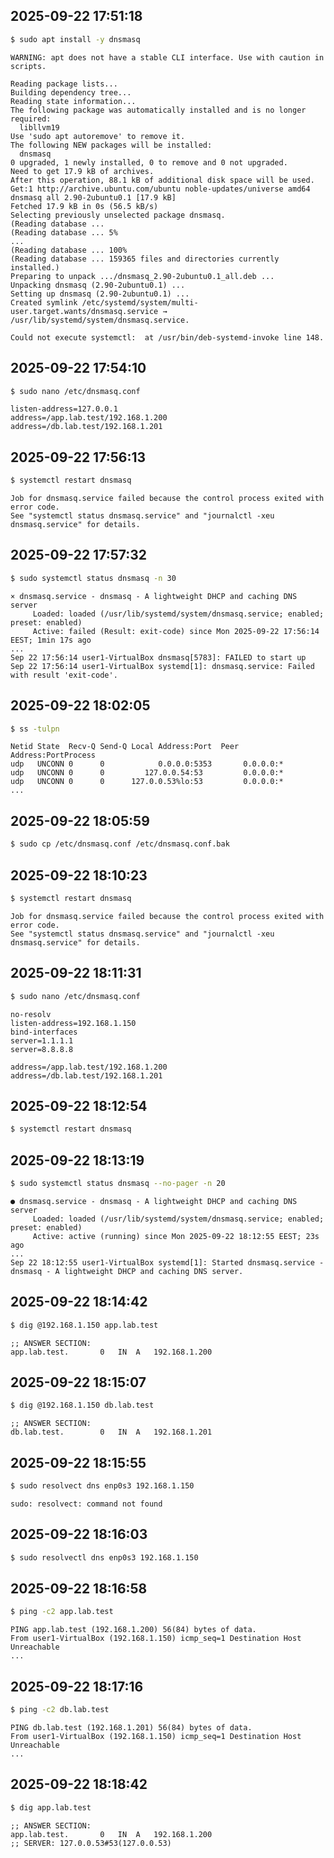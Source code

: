 ## 2025-09-22 17:51:18
```bash
$ sudo apt install -y dnsmasq
````

```
WARNING: apt does not have a stable CLI interface. Use with caution in scripts.

Reading package lists...
Building dependency tree...
Reading state information...
The following package was automatically installed and is no longer required:
  libllvm19
Use 'sudo apt autoremove' to remove it.
The following NEW packages will be installed:
  dnsmasq
0 upgraded, 1 newly installed, 0 to remove and 0 not upgraded.
Need to get 17.9 kB of archives.
After this operation, 88.1 kB of additional disk space will be used.
Get:1 http://archive.ubuntu.com/ubuntu noble-updates/universe amd64 dnsmasq all 2.90-2ubuntu0.1 [17.9 kB]
Fetched 17.9 kB in 0s (56.5 kB/s)
Selecting previously unselected package dnsmasq.
(Reading database ... 
(Reading database ... 5%
...
(Reading database ... 100%
(Reading database ... 159365 files and directories currently installed.)
Preparing to unpack .../dnsmasq_2.90-2ubuntu0.1_all.deb ...
Unpacking dnsmasq (2.90-2ubuntu0.1) ...
Setting up dnsmasq (2.90-2ubuntu0.1) ...
Created symlink /etc/systemd/system/multi-user.target.wants/dnsmasq.service → /usr/lib/systemd/system/dnsmasq.service.

Could not execute systemctl:  at /usr/bin/deb-systemd-invoke line 148.
```

## 2025-09-22 17:54:10

```bash
$ sudo nano /etc/dnsmasq.conf
```

```
listen-address=127.0.0.1
address=/app.lab.test/192.168.1.200
address=/db.lab.test/192.168.1.201
```

## 2025-09-22 17:56:13

```bash
$ systemctl restart dnsmasq
```

```
Job for dnsmasq.service failed because the control process exited with error code.
See "systemctl status dnsmasq.service" and "journalctl -xeu dnsmasq.service" for details.
```

## 2025-09-22 17:57:32

```bash
$ sudo systemctl status dnsmasq -n 30
```

```
× dnsmasq.service - dnsmasq - A lightweight DHCP and caching DNS server
     Loaded: loaded (/usr/lib/systemd/system/dnsmasq.service; enabled; preset: enabled)
     Active: failed (Result: exit-code) since Mon 2025-09-22 17:56:14 EEST; 1min 17s ago
...
Sep 22 17:56:14 user1-VirtualBox dnsmasq[5783]: FAILED to start up
Sep 22 17:56:14 user1-VirtualBox systemd[1]: dnsmasq.service: Failed with result 'exit-code'.
```

## 2025-09-22 18:02:05

```bash
$ ss -tulpn
```

```
Netid State  Recv-Q Send-Q Local Address:Port  Peer Address:PortProcess
udp   UNCONN 0      0            0.0.0.0:5353       0.0.0.0:*          
udp   UNCONN 0      0         127.0.0.54:53         0.0.0.0:*          
udp   UNCONN 0      0      127.0.0.53%lo:53         0.0.0.0:*          
...
```

## 2025-09-22 18:05:59

```bash
$ sudo cp /etc/dnsmasq.conf /etc/dnsmasq.conf.bak
```

## 2025-09-22 18:10:23

```bash
$ systemctl restart dnsmasq
```

```
Job for dnsmasq.service failed because the control process exited with error code.
See "systemctl status dnsmasq.service" and "journalctl -xeu dnsmasq.service" for details.
```

## 2025-09-22 18:11:31

```bash
$ sudo nano /etc/dnsmasq.conf
```

```
no-resolv
listen-address=192.168.1.150
bind-interfaces
server=1.1.1.1
server=8.8.8.8

address=/app.lab.test/192.168.1.200
address=/db.lab.test/192.168.1.201
```

## 2025-09-22 18:12:54

```bash
$ systemctl restart dnsmasq
```

## 2025-09-22 18:13:19

```bash
$ sudo systemctl status dnsmasq --no-pager -n 20
```

```
● dnsmasq.service - dnsmasq - A lightweight DHCP and caching DNS server
     Loaded: loaded (/usr/lib/systemd/system/dnsmasq.service; enabled; preset: enabled)
     Active: active (running) since Mon 2025-09-22 18:12:55 EEST; 23s ago
...
Sep 22 18:12:55 user1-VirtualBox systemd[1]: Started dnsmasq.service - dnsmasq - A lightweight DHCP and caching DNS server.
```

## 2025-09-22 18:14:42

```bash
$ dig @192.168.1.150 app.lab.test
```

```
;; ANSWER SECTION:
app.lab.test.		0	IN	A	192.168.1.200
```

## 2025-09-22 18:15:07

```bash
$ dig @192.168.1.150 db.lab.test
```

```
;; ANSWER SECTION:
db.lab.test.		0	IN	A	192.168.1.201
```

## 2025-09-22 18:15:55

```bash
$ sudo resolvect dns enp0s3 192.168.1.150
```

```
sudo: resolvect: command not found
```

## 2025-09-22 18:16:03

```bash
$ sudo resolvectl dns enp0s3 192.168.1.150
```

## 2025-09-22 18:16:58

```bash
$ ping -c2 app.lab.test
```

```
PING app.lab.test (192.168.1.200) 56(84) bytes of data.
From user1-VirtualBox (192.168.1.150) icmp_seq=1 Destination Host Unreachable
...
```

## 2025-09-22 18:17:16

```bash
$ ping -c2 db.lab.test
```

```
PING db.lab.test (192.168.1.201) 56(84) bytes of data.
From user1-VirtualBox (192.168.1.150) icmp_seq=1 Destination Host Unreachable
...
```

## 2025-09-22 18:18:42

```bash
$ dig app.lab.test
```

```
;; ANSWER SECTION:
app.lab.test.		0	IN	A	192.168.1.200
;; SERVER: 127.0.0.53#53(127.0.0.53)
```

```
